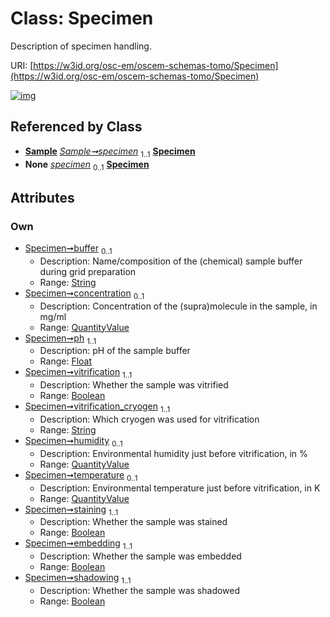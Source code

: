 
# Class: Specimen

Description of specimen handling.

URI: [https://w3id.org/osc-em/oscem-schemas-tomo/Specimen](https://w3id.org/osc-em/oscem-schemas-tomo/Specimen)


[![img](https://yuml.me/diagram/nofunky;dir:TB/class/[QuantityValue]<temperature%200..1-++[Specimen&#124;buffer:string%20%3F;ph:float;vitrification:boolean;vitrification_cryogen:string;staining:boolean;embedding:boolean;shadowing:boolean],[QuantityValue]<humidity%200..1-++[Specimen],[QuantityValue]<concentration%200..1-++[Specimen],[Sample]++-%20specimen%201..1>[Specimen],[Sample]++-%20specimen(i)%200..1>[Specimen],[Sample],[QuantityValue])](https://yuml.me/diagram/nofunky;dir:TB/class/[QuantityValue]<temperature%200..1-++[Specimen&#124;buffer:string%20%3F;ph:float;vitrification:boolean;vitrification_cryogen:string;staining:boolean;embedding:boolean;shadowing:boolean],[QuantityValue]<humidity%200..1-++[Specimen],[QuantityValue]<concentration%200..1-++[Specimen],[Sample]++-%20specimen%201..1>[Specimen],[Sample]++-%20specimen(i)%200..1>[Specimen],[Sample],[QuantityValue])

## Referenced by Class

 *  **[Sample](Sample.md)** *[Sample➞specimen](Sample_specimen.md)*  <sub>1..1</sub>  **[Specimen](Specimen.md)**
 *  **None** *[specimen](specimen.md)*  <sub>0..1</sub>  **[Specimen](Specimen.md)**

## Attributes


### Own

 * [Specimen➞buffer](Specimen_buffer.md)  <sub>0..1</sub>
     * Description: Name/composition of the (chemical) sample buffer during grid preparation
     * Range: [String](types/String.md)
 * [Specimen➞concentration](Specimen_concentration.md)  <sub>0..1</sub>
     * Description: Concentration of the (supra)molecule in the sample, in mg/ml
     * Range: [QuantityValue](QuantityValue.md)
 * [Specimen➞ph](Specimen_ph.md)  <sub>1..1</sub>
     * Description: pH of the sample buffer
     * Range: [Float](types/Float.md)
 * [Specimen➞vitrification](Specimen_vitrification.md)  <sub>1..1</sub>
     * Description: Whether the sample was vitrified
     * Range: [Boolean](types/Boolean.md)
 * [Specimen➞vitrification_cryogen](Specimen_vitrification_cryogen.md)  <sub>1..1</sub>
     * Description: Which cryogen was used for vitrification
     * Range: [String](types/String.md)
 * [Specimen➞humidity](Specimen_humidity.md)  <sub>0..1</sub>
     * Description: Environmental humidity just before vitrification, in %
     * Range: [QuantityValue](QuantityValue.md)
 * [Specimen➞temperature](Specimen_temperature.md)  <sub>0..1</sub>
     * Description: Environmental temperature just before vitrification, in K
     * Range: [QuantityValue](QuantityValue.md)
 * [Specimen➞staining](Specimen_staining.md)  <sub>1..1</sub>
     * Description: Whether the sample was stained
     * Range: [Boolean](types/Boolean.md)
 * [Specimen➞embedding](Specimen_embedding.md)  <sub>1..1</sub>
     * Description: Whether the sample was embedded
     * Range: [Boolean](types/Boolean.md)
 * [Specimen➞shadowing](Specimen_shadowing.md)  <sub>1..1</sub>
     * Description: Whether the sample was shadowed
     * Range: [Boolean](types/Boolean.md)
